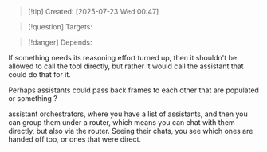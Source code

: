 
>[!tip] Created: [2025-07-23 Wed 00:47]

>[!question] Targets: 

>[!danger] Depends: 

If something needs its reasoning effort turned up, then it shouldn't be allowed to call the tool directly, but rather it would call the assistant that could do that for it.

Perhaps assistants could pass back frames to each other that are populated or something ?

assistant orchestrators, where you have a list of assistants, and then you can group them under a router, which means you can chat with them directly, but also via the router.  Seeing their chats, you see which ones are handed off too, or ones that were direct.